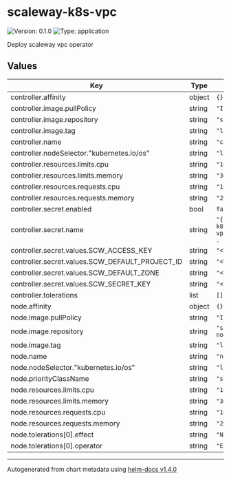 # scaleway-k8s-vpc

![Version: 0.1.0](https://img.shields.io/badge/Version-0.1.0-informational?style=flat-square) ![Type: application](https://img.shields.io/badge/Type-application-informational?style=flat-square)

Deploy scaleway vpc operator

## Values

| Key | Type | Default | Description |
|-----|------|---------|-------------|
| controller.affinity | object | `{}` |  |
| controller.image.pullPolicy | string | `"IfNotPresent"` |  |
| controller.image.repository | string | `"sh4d1/scaleway-k8s-vpc"` |  |
| controller.image.tag | string | `"latest"` |  |
| controller.name | string | `"controller"` |  |
| controller.nodeSelector."kubernetes.io/os" | string | `"linux"` |  |
| controller.resources.limits.cpu | string | `"100m"` |  |
| controller.resources.limits.memory | string | `"30Mi"` |  |
| controller.resources.requests.cpu | string | `"100m"` |  |
| controller.resources.requests.memory | string | `"20Mi"` |  |
| controller.secret.enabled | bool | `false` |  |
| controller.secret.name | string | `"{{ include \"scaleway-k8s-vpc.controller.fullname\" . }}"` |  |
| controller.secret.values.SCW_ACCESS_KEY | string | `"<YOUR-ACCESS-KEY>"` |  |
| controller.secret.values.SCW_DEFAULT_PROJECT_ID | string | `"<YOUR-PROJECT-ID>"` |  |
| controller.secret.values.SCW_DEFAULT_ZONE | string | `"<YOUR-DEFAULT-REGION>"` |  |
| controller.secret.values.SCW_SECRET_KEY | string | `"<YOUR-SECRET-KEY>"` |  |
| controller.tolerations | list | `[]` |  |
| node.affinity | object | `{}` |  |
| node.image.pullPolicy | string | `"IfNotPresent"` |  |
| node.image.repository | string | `"sh4d1/scaleway-k8s-vpc-node"` |  |
| node.image.tag | string | `"latest"` |  |
| node.name | string | `"node"` |  |
| node.nodeSelector."kubernetes.io/os" | string | `"linux"` |  |
| node.priorityClassName | string | `"system-node-critical"` |  |
| node.resources.limits.cpu | string | `"100m"` |  |
| node.resources.limits.memory | string | `"30Mi"` |  |
| node.resources.requests.cpu | string | `"100m"` |  |
| node.resources.requests.memory | string | `"20Mi"` |  |
| node.tolerations[0].effect | string | `"NoSchedule"` |  |
| node.tolerations[0].operator | string | `"Exists"` |  |

----------------------------------------------
Autogenerated from chart metadata using [helm-docs v1.4.0](https://github.com/norwoodj/helm-docs/releases/v1.4.0)
